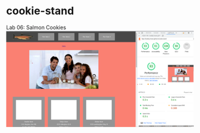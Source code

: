# cookie-stand
Lab 06: Salmon Cookies
![Lighthouse Score](images/Screenshot_2023-08-18_16-41-14.png)
